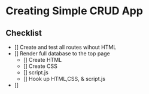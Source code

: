 # Creating Simple CRUD App

## Checklist
* [] Create and test all routes wihout HTML
* [] Render full database to the top page
   * [] Create HTML
   * [] Create CSS
   * [] script.js
   * [] Hook up HTML,CSS, & script.js
* [] 